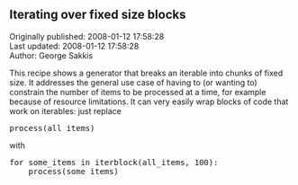 ## Iterating over fixed size blocks  
Originally published: 2008-01-12 17:58:28  
Last updated: 2008-01-12 17:58:28  
Author: George Sakkis  
  
This recipe shows a generator that breaks an iterable into chunks of fixed size. It addresses the general use case of having to (or wanting to) constrain the number of items to be processed at a time, for example because of resource limitations. It can very easily wrap blocks of code that work on iterables: just replace
<pre>process(all_items)</pre>with
<pre>for some_items in iterblock(all_items, 100):
    process(some_items)</pre>